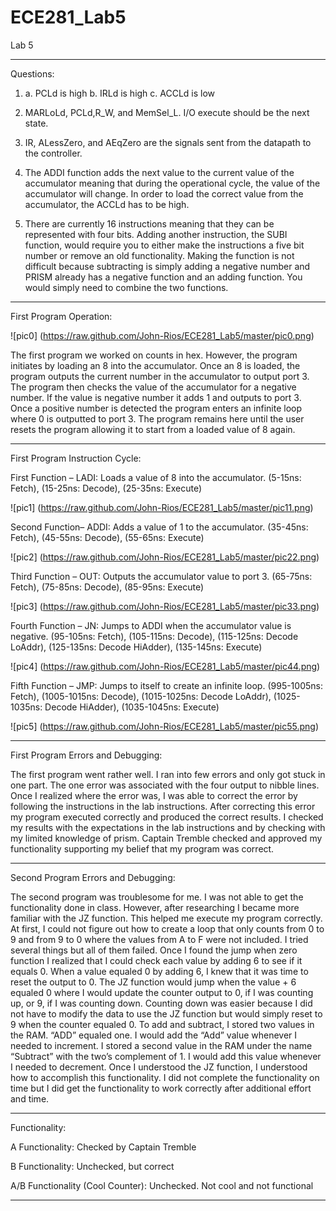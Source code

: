 ECE281_Lab5
===========

Lab 5 
____________________________________________________________
Questions:

1)	a. PCLd is high
    b. IRLd is high
    c. ACCLd is low

2) MARLoLd, PCLd,R_W, and MemSel_L.  I/O execute should be the next state. 

3) IR, ALessZero, and AEqZero are the signals sent from the datapath to the controller. 

4)  The ADDI function adds the next value to the current value of the accumulator meaning that during the operational cycle, the value of the accumulator will change. In order to load the correct value from the accumulator, the ACCLd has to be high. 

5) There are currently 16 instructions meaning that they can be represented with four bits. Adding another instruction, the SUBI function, would require you to either make the instructions a five bit number or remove an old functionality. Making the function is not difficult because subtracting is simply adding a negative number and PRISM already has a negative function and an adding function. You would simply need to combine the two functions. 

_________________________________________________________________
First Program Operation:

![pic0] (https://raw.github.com/John-Rios/ECE281_Lab5/master/pic0.png)

The first program we worked on counts in hex. However, the program initiates by loading an 8 into the accumulator. Once an 8 is loaded, the program outputs the current number in the accumulator to output port 3. The program then checks the value of the accumulator for a negative number. If the value is negative number it adds 1 and outputs to port 3. Once a positive number is detected the program enters an infinite loop where 0 is outputted to port 3. The program remains here until the user resets the program allowing it to start from a loaded value of 8 again.

_________________________________________________________________

First Program Instruction Cycle:

First Function – LADI: Loads a value of 8 into the accumulator. (5-15ns: Fetch), (15-25ns: Decode), (25-35ns: Execute)

![pic1] (https://raw.github.com/John-Rios/ECE281_Lab5/master/pic11.png)

Second Function– ADDI: Adds a value of 1 to the accumulator. (35-45ns: Fetch), (45-55ns: Decode), (55-65ns: Execute)

![pic2] (https://raw.github.com/John-Rios/ECE281_Lab5/master/pic22.png)

Third Function – OUT: Outputs the accumulator value to port 3. (65-75ns: Fetch), (75-85ns: Decode), (85-95ns: Execute)

![pic3] (https://raw.github.com/John-Rios/ECE281_Lab5/master/pic33.png)

Fourth Function – JN: Jumps to ADDI when the accumulator value is negative. (95-105ns: Fetch), (105-115ns: Decode), (115-125ns: Decode LoAddr), (125-135ns: Decode HiAdder), (135-145ns: Execute)
	
![pic4] (https://raw.github.com/John-Rios/ECE281_Lab5/master/pic44.png)

Fifth Function – JMP: Jumps to itself to create an infinite loop. (995-1005ns: Fetch), (1005-1015ns: Decode), (1015-1025ns: Decode LoAddr), (1025-1035ns: Decode HiAdder), (1035-1045ns: Execute) 

![pic5] (https://raw.github.com/John-Rios/ECE281_Lab5/master/pic55.png)
________________________________________________________________________

First Program Errors and Debugging:

The first program went rather well. I ran into few errors and only got stuck in one part. The one error was associated with the four output to nibble lines. Once I realized where the error was, I was able to correct the error by following the instructions in the lab instructions. After correcting this error my program executed correctly and produced the correct results. I checked my results with the expectations in the lab instructions and by checking with my limited knowledge of prism. Captain Tremble checked and approved my functionality supporting my belief that my program was correct.

____________________________________________________________________________

Second Program Errors and Debugging:

The second program was troublesome for me. I was not able to get the functionality done in class. However, after researching I became more familiar with the JZ function. This helped me execute my program correctly. At first, I could not figure out how to create a loop that only counts from 0 to 9 and from 9 to 0 where the values from A to F were not included. I tried several things but all of them failed. Once I found the jump when zero function I realized that I could check each value by adding 6 to see if it equals 0. When a value equaled 0 by adding 6, I knew that it was time to reset the output to 0. The JZ function would jump when the value + 6 equaled 0 where I would update the counter output to 0, if I was counting up, or 9, if I was counting down. Counting down was easier because I did not have to modify the data to use the JZ function but would simply reset to 9 when the counter equaled 0. To add and subtract, I stored two values in the RAM. “ADD” equaled one. I would add the “Add” value whenever I needed to increment. I stored a second value in the RAM under the name “Subtract” with the two’s complement of 1. I would add this value whenever I needed to decrement. Once I understood the JZ function, I understood how to accomplish this functionality. I did not complete the functionality on time but I did get the functionality to work correctly after additional effort and time. 

___________________________________________________________________________________

Functionality:

A Functionality: Checked by Captain Tremble
	
B Functionality: Unchecked, but correct
	
A/B Functionality (Cool Counter): Unchecked. Not cool and not functional

____________________________________________________________________________________
